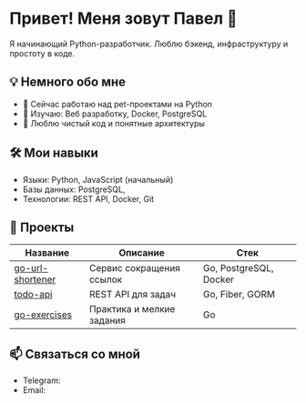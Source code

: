 
# Привет! Меня зовут Павел 👋

Я начинающий Python-разработчик. Люблю бэкенд, инфраструктуру и простоту в коде.

## 💡 Немного обо мне
- 🔭 Сейчас работаю над pet-проектами на Python
- 🌱 Изучаю: Веб разработку, Docker, PostgreSQL
- 💬 Люблю чистый код и понятные архитектуры

## 🛠 Мои навыки
- Языки: Python, JavaScript (начальный)
- Базы данных: PostgreSQL,
- Технологии: REST API, Docker, Git

## 📂 Проекты

| Название | Описание | Стек |
|----------|----------|------|
| [go-url-shortener](https://github.com/username/go-url-shortener) | Сервис сокращения ссылок | Go, PostgreSQL, Docker |
| [todo-api](https://github.com/username/todo-api) | REST API для задач | Go, Fiber, GORM |
| [go-exercises](https://github.com/username/go-exercises) | Практика и мелкие задания | Go |

## 📫 Связаться со мной
- Telegram:
- Email: 


